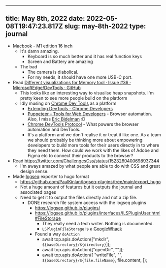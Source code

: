 
---
title: May 8th, 2022 
date: 2022-05-08T19:47:23.817Z
slug: may-8th-2022
type: journal
---
* [Macbook](../entry/macbook) - M1 edition 16 inch
  * It's damn amazing.
    * Keyboard is so much better and it has real function keys
    * Screen and Battery are amazing
  * The bad
    * The camera is diabolical.
    * For my needs, it should have one more USB-C port.
* Read [Different visualizations for Memory tool · Issue #36 · MicrosoftEdge/DevTools · GitHub](https://github.com/MicrosoftEdge/DevTools/issues/36)
  * This looks like an interesting way to visualise heap snapshots. I'm pretty keen to see more people build on the platform
  * Idly musing on [Chrome Dev Tools](../entry/chrome-dev-tools) as a platform
    * [Extending DevTools - Chrome Developers](https:/developer.chrome.com/docs/extensions/mv3/devtools/)
    * [Puppeteer - Tools for Web Developers](https://developers.google.com/web/tools/puppeteer) - Browser automation. Also, I miss [Eric Bidelman](../entry/eric-bidelman) :D
    * [Chrome DevTools Protocol](https://chromedevtools.github.io/devtools-protocol/) - What powers the browser automation and DevTools.
    * It's a platform and we don't realise it or treat it like one. As a team we should probably be thinking more about empowering developers to build more tools for their users directly in to where they need them. How could we work with the likes of Adobe and Figma etc to connect their products to the browser?
* Read https://twitter.com/ChallengesCss/status/1523260400698937344
  * I'm aways amazed by what people are able to do with CSS and great design sense.
* Made [logseq](../entry/logseq) exporter to hugo format
  * https://github.com/PaulKinlan/logseq-plugins/tree/main/export_hugo
  * Not a huge amount of features but it outputs the journal and associated pages
  * Need to get it to output the files directly and not a zip file.
    * DONE research file system access with the logseq plugins
      * https://logseq.github.io/plugins/
      * https://logseq.github.io/plugins/interfaces/ILSPluginUser.html#FileStorage
        * They really need a tech writer. Nothing is documented.
        * `LSPluginFileStorage` is a [GoogleWhack](../entry/googlewhack)
      * Found a way `doAction`
        * await top.apis.doAction(["mkdir", `${baseDirectory}/${directory}`]);
        * await top.apis.doAction(["openDir", ""]);
        * await top.apis.doAction([
    "writeFile",
    "",
    `${baseDirectory}/${file.fileName}`,
    file.content,
  ]);

